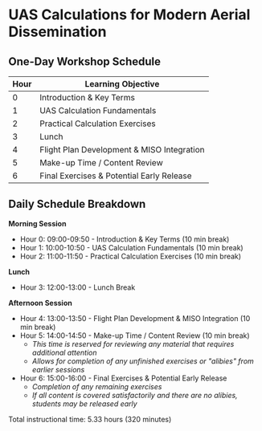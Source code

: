 # UAS Calculations for Modern Aerial Dissemination
## One-Day Workshop Schedule

| Hour | Learning Objective                            |
| ---- | --------------------------------------------- |
| 0    | Introduction & Key Terms                      |
| 1    | UAS Calculation Fundamentals                  |
| 2    | Practical Calculation Exercises               |
| 3    | Lunch                                         |
| 4    | Flight Plan Development & MISO Integration    |
| 5    | Make-up Time / Content Review                 |
| 6    | Final Exercises & Potential Early Release     |

## Daily Schedule Breakdown

**Morning Session**
- Hour 0: 09:00-09:50 - Introduction & Key Terms (10 min break)
- Hour 1: 10:00-10:50 - UAS Calculation Fundamentals (10 min break)
- Hour 2: 11:00-11:50 - Practical Calculation Exercises (10 min break)

**Lunch**
- Hour 3: 12:00-13:00 - Lunch Break

**Afternoon Session**
- Hour 4: 13:00-13:50 - Flight Plan Development & MISO Integration (10 min break)
- Hour 5: 14:00-14:50 - Make-up Time / Content Review (10 min break)
  - *This time is reserved for reviewing any material that requires additional attention*
  - *Allows for completion of any unfinished exercises or "alibies" from earlier sessions*
- Hour 6: 15:00-16:00 - Final Exercises & Potential Early Release
  - *Completion of any remaining exercises*
  - *If all content is covered satisfactorily and there are no alibies, students may be released early*

Total instructional time: 5.33 hours (320 minutes)
